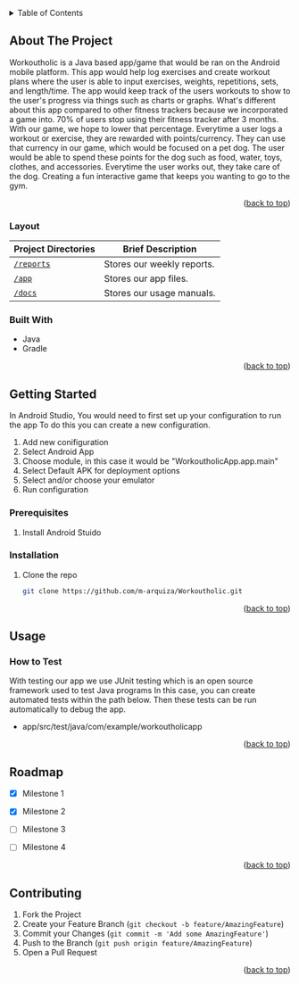 <a name="readme-top"></a>
<!-- TABLE OF CONTENTS -->
<details>
  <summary>Table of Contents</summary>
  <ol>
    <li>
      <a href="#about-the-project">About The Project</a>
      <ul>
        <li><a href="#built-with">Built With</a></li>
      </ul>
    </li>
    <li>
      <a href="#getting-started">Getting Started</a>
      <ul>
        <li><a href="#prerequisites">Prerequisites</a></li>
        <li><a href="#installation">Installation</a></li>
      </ul>
    </li>
    <li><a href="#usage">Usage</a></li>
    <li><a href="#roadmap">Roadmap</a></li>
    <li><a href="#contributing">Contributing</a></li>
  </ol>
</details>



<!-- ABOUT THE PROJECT -->
## About The Project
Workoutholic is a Java based app/game that would be ran on the Android mobile platform. This app would help log exercises and create workout plans where the user is able to input exercises, weights, repetitions, sets, and length/time. The app would keep track of the users workouts to show to the user's progress via things such as charts or graphs. What's different about this app compared to other fitness trackers because we incorporated a game into. 70% of users stop using their fitness tracker after 3 months. With our game, we hope to lower that percentage. Everytime a user logs a workout or exercise, they are rewarded with points/currency. They can use that currency in our game, which would be focused on a pet dog. The user would be able to spend these points for the dog such as food, water, toys, clothes, and accessories. Everytime the user works out, they take care of the dog. Creating a fun interactive game that keeps you wanting to go to the gym.

<p align="right">(<a href="#readme-top">back to top</a>)</p>

### Layout
 
| Project Directories     | Brief Description          |
|-------------------------|----------------------------|
| [`/reports`](./reports) | Stores our weekly reports. |
| [`/app`](./app)         | Stores our app files.      |
| [`/docs`](./docs)       | Stores our usage manuals.  |


### Built With
- Java
- Gradle

<p align="right">(<a href="#readme-top">back to top</a>)</p>



<!-- GETTING STARTED -->
## Getting Started

In Android Studio, You would need to first set up your configuration to run the app 
To do this you can create a new configuration.
1. Add new conifiguration
2. Select Android App
3. Choose module, in this case it would be "WorkoutholicApp.app.main"
4. Select Default APK for deployment options 
5. Select and/or choose your emulator
6. Run configuration

### Prerequisites
1. Install Android Stuido

### Installation
1. Clone the repo
   ```sh
   git clone https://github.com/m-arquiza/Workoutholic.git
   ```

<p align="right">(<a href="#readme-top">back to top</a>)</p>



<!-- USAGE EXAMPLES -->
## Usage

### How to Test 
With testing our app we use JUnit testing which is an open source framework used to test Java programs 
In this case, you can create automated tests within the path below. Then these tests can be run automatically to debug the app.
- app/src/test/java/com/example/workoutholicapp

<p align="right">(<a href="#readme-top">back to top</a>)</p>



<!-- ROADMAP -->
## Roadmap

- [x] Milestone 1
- [x] Milestone 2
- [ ] Milestone 3
- [ ] Milestone 4



<p align="right">(<a href="#readme-top">back to top</a>)</p>

<!-- CONTRIBUTING -->
## Contributing

1. Fork the Project
2. Create your Feature Branch (`git checkout -b feature/AmazingFeature`)
3. Commit your Changes (`git commit -m 'Add some AmazingFeature'`)
4. Push to the Branch (`git push origin feature/AmazingFeature`)
5. Open a Pull Request

<p align="right">(<a href="#readme-top">back to top</a>)</p>
